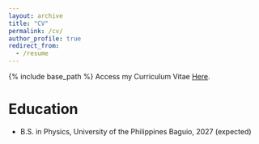 ```yaml
---
layout: archive
title: "CV"
permalink: /cv/
author_profile: true
redirect_from:
  - /resume
---
```


{% include base_path %}
Access my Curriculum Vitae [Here]().


Education
======
* B.S. in Physics, University of the Philippines Baguio, 2027 (expected)
